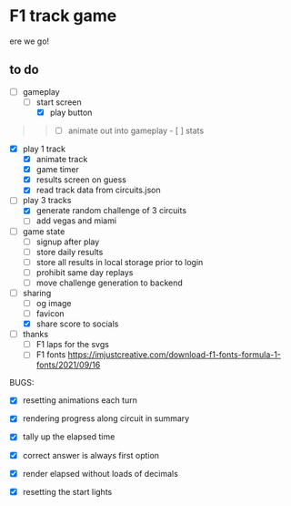 # F1 track game

ere we go!

## to do

- [ ] gameplay
  - [ ] start screen
    - [x] play button
>>  - [ ] animate out into gameplay
    - [ ] stats
  - [x] play 1 track
    - [x] animate track
    - [x] game timer
    - [x] results screen on guess
    - [x] read track data from circuits.json 
  - [ ] play 3 tracks
    - [x] generate random challenge of 3 circuits
    - [ ] add vegas and miami
  - [ ] game state
    - [ ] signup after play
    - [ ] store daily results
    - [ ] store all results in local storage prior to login
    - [ ] prohibit same day replays
    - [ ] move challenge generation to backend
- [ ] sharing
  - [ ] og image
  - [ ] favicon
  - [x] share score to socials
- [ ] thanks
  - [ ] F1 laps for the svgs
  - [ ] F1 fonts https://imjustcreative.com/download-f1-fonts-formula-1-fonts/2021/09/16

BUGS:

- [x] resetting animations each turn
- [x] rendering progress along circuit in summary
- [x] tally up the elapsed time
- [x] correct answer is always first option
- [x] render elapsed without loads of decimals
- [x] resetting the start lights

